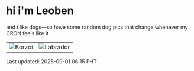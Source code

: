 # hi i'm Leoben

and i like dogs—so have some random dog pics that change whenever my CRON feels like it

|  |  |
|--------|----------|
| ![Borzoi](https://random-dog-vercel.vercel.app/api/random-borzoi?v=1756678556) | ![Labrador](https://random-dog-vercel.vercel.app/api/random-labrador?v=1756678556) |

Last updated: 2025-09-01 06:15 PHT
